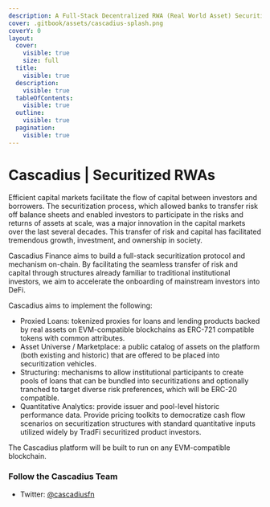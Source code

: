 ```yaml
---
description: A Full-Stack Decentralized RWA (Real World Asset) Securitization Protocol
cover: .gitbook/assets/cascadius-splash.png
coverY: 0
layout:
  cover:
    visible: true
    size: full
  title:
    visible: true
  description:
    visible: true
  tableOfContents:
    visible: true
  outline:
    visible: true
  pagination:
    visible: true
---
```


# Cascadius | Securitized RWAs

Efficient capital markets facilitate the flow of capital between investors and borrowers.  The securitization process, which allowed banks to transfer risk off balance sheets and enabled investors to participate in the risks and returns of assets at scale, was a major innovation in the capital markets over the last several decades.  This transfer of risk and capital has facilitated tremendous growth, investment, and ownership in society.

Cascadius Finance aims to build a full-stack securitization protocol and mechanism on-chain.  By facilitating the seamless transfer of risk and capital through structures already familiar to traditional institutional investors, we aim to accelerate the onboarding of mainstream investors into DeFi.

Cascadius aims to implement the following:  &#x20;

* Proxied Loans: tokenized proxies for loans and lending products backed by real assets on EVM-compatible blockchains as ERC-721 compatible tokens with common attributes. &#x20;
* Asset Universe / Marketplace: a public catalog of assets on the platform (both existing and historic) that are offered to be placed into securitization vehicles.
* Structuring: mechanisms to allow institutional participants to create pools of loans that can be bundled into securitizations and optionally tranched to target diverse risk preferences, which will be ERC-20 compatible.&#x20;
* Quantitative Analytics: provide issuer and pool-level historic performance data.  Provide pricing toolkits to democratize cash flow scenarios on securitization structures with standard quantitative inputs utilized widely by TradFi securitized product investors.&#x20;

The Cascadius platform will be built to run on any EVM-compatible blockchain. &#x20;

### Follow the Cascadius Team

* Twitter:   [@cascadiusfn](https://twitter.com/cascadiusfn)
